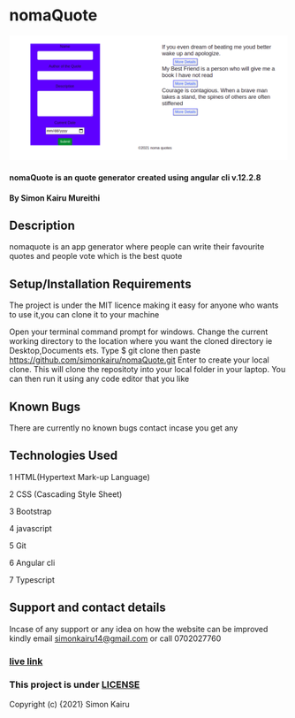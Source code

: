 # nomaQuote
![nomaQuote!](./src/assets/webpage.png)
#### nomaQuote is an quote  generator created using angular cli  v.12.2.8
#### By Simon Kairu Mureithi
## Description
nomaquote is an app generator where people can write their favourite quotes and people vote which is the best quote 
## Setup/Installation Requirements
The project is under the MIT licence making it easy for anyone who wants to use it,you can clone it to your machine

Open your terminal command prompt for windows.
Change the current working directory to the location where you want the cloned directory ie Desktop,Documents ets.
Type $ git clone then paste https://github.com/simonkairu/nomaQuote.git
Enter to create your local clone.
This will clone the repositoty into your local folder in your laptop.
You can then run it using any code editor that you like
## Known Bugs
There are currently no known bugs contact incase you get any
## Technologies Used
1 HTML(Hypertext Mark-up Language)

2 CSS (Cascading Style Sheet)

3 Bootstrap

4 javascript

5 Git

6 Angular cli

7 Typescript
## Support and contact details
Incase of any support or any idea on how the website can be improved kindly email  simonkairu14@gmail.com or call 0702027760

### [live link](https://simonkairu.github.io/nomaQuote/)

### This project is under [LICENSE](MIT)

Copyright (c) {2021} Simon Kairu

